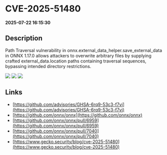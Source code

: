 # CVE-2025-51480

**2025-07-22 16:15:30**

## Description
Path Traversal vulnerability in onnx.external_data_helper.save_external_data in ONNX 1.17.0 allows attackers to overwrite arbitrary files by supplying crafted external_data.location paths containing traversal sequences, bypassing intended directory restrictions.

![](https://img.shields.io/static/v1?label=Score&message=8.8&color=red)
![](https://img.shields.io/static/v1?label=Severity&message=HIGH&color=red)
![](https://img.shields.io/static/v1?label=CWE&message=Traversal&color=green)

## Links
- [https://github.com/advisories/GHSA-6rq9-53c3-f7vj](https://github.com/advisories/GHSA-6rq9-53c3-f7vj)
- [https://github.com/onnx/onnx](https://github.com/onnx/onnx)
- [https://github.com/onnx/onnx/pull/6959](https://github.com/onnx/onnx/pull/6959)
- [https://github.com/onnx/onnx/pull/7040](https://github.com/onnx/onnx/pull/7040)
- [https://www.gecko.security/blog/cve-2025-51480](https://www.gecko.security/blog/cve-2025-51480)
